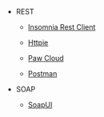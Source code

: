 - REST
  - [Insomnia Rest Client](https://insomnia.rest/)

  - [Httpie](https://httpie.org/)

  - [Paw Cloud](https://paw.cloud/)

  - [Postman](https://www.getpostman.com/)
  
- SOAP
  - [SoapUI](https://www.soapui.org/)
